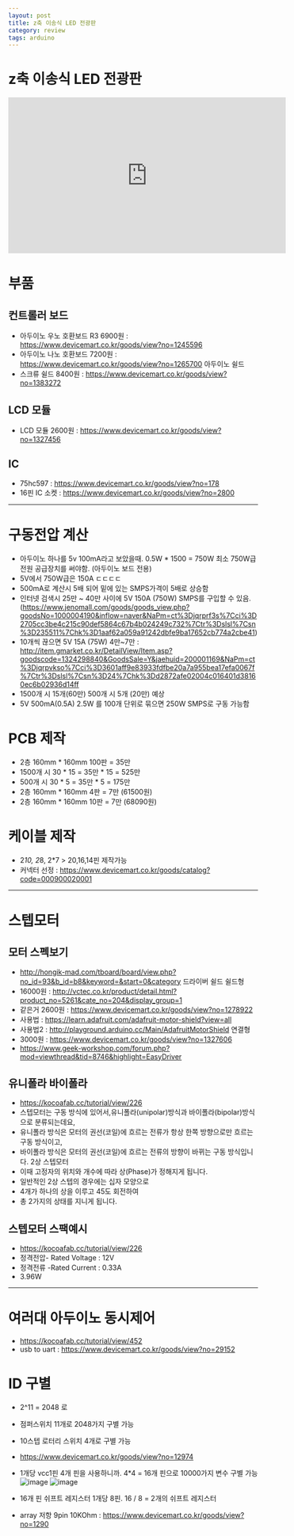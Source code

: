 ```yaml
---
layout: post
title: z축 이송식 LED 전광판
category: review
tags: arduino
---
```


# z축 이송식 LED 전광판
<iframe width="560" height="315" src="https://www.youtube.com/embed/g4myrmBBYw4?si=7Ruuib_Do9wXXYev" title="YouTube video player" frameborder="0" allow="accelerometer; autoplay; clipboard-write; encrypted-media; gyroscope; picture-in-picture; web-share" allowfullscreen></iframe>


# 부품 
## 컨트롤러 보드 
* 아두이노 우노 호환보드 R3 6900원 : https://www.devicemart.co.kr/goods/view?no=1245596
* 아두이노 나노 호환보드 7200원 : https://www.devicemart.co.kr/goods/view?no=1265700
 아두이노 쉴드 
* 스크류 쉴드 8400원 : https://www.devicemart.co.kr/goods/view?no=1383272

## LCD 모듈 
* LCD 모듈 2600원 : https://www.devicemart.co.kr/goods/view?no=1327456

## IC 
* 75hc597 : https://www.devicemart.co.kr/goods/view?no=178
* 16핀 IC 소켓 : https://www.devicemart.co.kr/goods/view?no=2800

---

# 구동전압 계산 
* 아두이노 하나를 5v 100mA라고 보았을때. 0.5W * 1500 = 750W 최소 750W급 전원 공급장치를 써야함. (아두이노 보드 전용)
* 5V에서 750W급은 150A ㄷㄷㄷㄷ
* 500mA로 계산시 5배 되어 밑에 있는 SMPS가격이 5배로 상승함
* 인터넷 검색시 25만 ~ 40만 사이에 5V 150A (750W) SMPS를 구입할 수 있음. (https://www.jenomall.com/goods/goods_view.php?goodsNo=1000004190&inflow=naver&NaPm=ct%3Djqrprf3s%7Cci%3D2705cc3be4c215c90def5864c67b4b024249c732%7Ctr%3Dslsl%7Csn%3D235511%7Chk%3D1aaf62a059a91242dbfe9ba17652cb774a2cbe41)
* 10개씩 끊으면 5V 15A (75W) 4만~7만 : http://item.gmarket.co.kr/DetailView/Item.asp?goodscode=1324298840&GoodsSale=Y&jaehuid=200001169&NaPm=ct%3Djqrpvkso%7Cci%3D3601aff9e83933fdfbe20a7a955bea17efa0067f%7Ctr%3Dslsl%7Csn%3D24%7Chk%3Dd2872afe02004c016401d38160ec6b02936d14ff
* 1500개 시 15개(60만) 500개 시 5개 (20만) 예상
* 5V 500mA(0.5A) 2.5W 를 100개 단위로 묶으면 250W SMPS로 구동 가능함

# PCB 제작 
* 2층 160mm * 160mm 100판 = 35만
* 1500개 시 30 * 15 = 35만 * 15 = 525만
* 500개 시 30 * 5 = 35만 * 5 = 175만
* 2층 160mm * 160mm 4판 = 7만 (61500원)
* 2층 160mm * 160mm 10판 = 7만 (68090원)

# 케이블 제작 
* 2*10, 2*8, 2*7 > 20,16,14핀 제작가능
* 커넥터 선정 : https://www.devicemart.co.kr/goods/catalog?code=000900020001

---

# 스텝모터 
## 모터 스펙보기 
* http://hongik-mad.com/tboard/board/view.php?no_id=93&b_id=b8&keyword=&start=0&category
 드라이버 쉴드 
 쉴드형 
* 16000원 : http://vctec.co.kr/product/detail.html?product_no=5261&cate_no=204&display_group=1
* 같은거 2600원 : https://www.devicemart.co.kr/goods/view?no=1278922
* 사용법 : https://learn.adafruit.com/adafruit-motor-shield?view=all
* 사용법2 : http://playground.arduino.cc/Main/AdafruitMotorShield 
 연결형 
* 3000원 : https://www.devicemart.co.kr/goods/view?no=1327606
* https://www.geek-workshop.com/forum.php?mod=viewthread&tid=8746&highlight=EasyDriver

## 유니폴라 바이폴라 
* https://kocoafab.cc/tutorial/view/226
* 스텝모터는 구동 방식에 있어서,유니폴라(unipolar)방식과 바이폴라(bipolar)방식으로 분류되는데요,
* 유니폴라 방식은 모터의 권선(코일)에 흐르는 전류가 항상 한쪽 방향으로만 흐르는 구동 방식이고,
* 바이폴라 방식은 모터의 권선(코일)에 흐르는 전류의 방향이 바뀌는 구동 방식입니다.
 2상 스텝모터 
* 이때 고정자의 위치와 개수에 따라 상(Phase)가 정해지게 됩니다.
* 일반적인 2상 스텝의 경우에는 십자 모양으로 
* 4개가 하나의 상을 이루고 45도 회전하여
* 총 2가지의 상태를 지니게 됩니다.

## 스텝모터 스팩예시 
* https://kocoafab.cc/tutorial/view/226
* 정격전압- Rated Voltage : 12V
* 정격전류 -Rated Current : 0.33A
* 3.96W

---

# 여러대 아두이노 동시제어 
* https://kocoafab.cc/tutorial/view/452
* usb to uart : https://www.devicemart.co.kr/goods/view?no=29152

# ID 구별 
* 2^11 = 2048 로
* 점퍼스위치 11개로 2048가지 구별 가능
* 10스텝 로터리 스위치 4개로 구별 가능
* https://www.devicemart.co.kr/goods/view?no=12974
* 1개당 vcc1핀 4개 핀을 사용하니까. 4*4 = 16개 핀으로 10000가지 변수 구별 가능
![image](https://github.com/gunug/gunug.github.io/assets/52345276/61b89dd0-ae6c-480d-85f8-4e0b8e99f57d)
![image](https://github.com/gunug/gunug.github.io/assets/52345276/2ed281e6-dd5d-487a-b073-e8de5c1dbb4b)

* 16개 핀 쉬프트 레지스터 1개당 8핀. 16 / 8 = 2개의 쉬프트 레지스터
* array 저항 9pin 10KOhm : https://www.devicemart.co.kr/goods/view?no=1290
